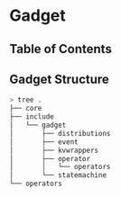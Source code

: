 
# Gadget


## Table of Contents


## Gadget Structure
```bash
> tree .
├── core
├── include
│   └── gadget
│       ├── distributions
│       ├── event
│       ├── kvwrappers
│       ├── operator
│       │   └── operators
│       └── statemachine
└── operators
```

